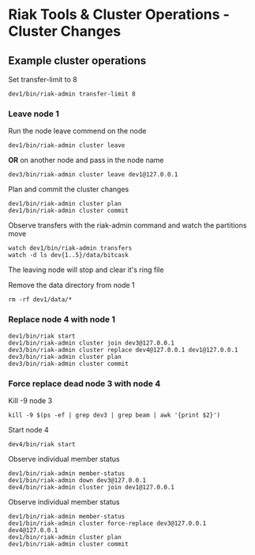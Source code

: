 # Riak Tools & Cluster Operations - Cluster Changes

## Example cluster operations

Set transfer-limit to 8

    dev1/bin/riak-admin transfer-limit 8

### Leave node 1

Run the node leave commend on the node

    dev1/bin/riak-admin cluster leave

__OR__ on another node and pass in the node name

    dev3/bin/riak-admin cluster leave dev1@127.0.0.1
    
Plan and commit the cluster changes
    
    dev1/bin/riak-admin cluster plan
    dev1/bin/riak-admin cluster commit

Observe transfers with the riak-admin command and watch the partitions move

    watch dev1/bin/riak-admin transfers
    watch -d ls dev{1..5}/data/bitcask

The leaving node will stop and clear it's ring file

Remove the data directory from node 1
        
    rm -rf dev1/data/*

### Replace node 4 with node 1

    dev1/bin/riak start
    dev1/bin/riak-admin cluster join dev3@127.0.0.1
    dev3/bin/riak-admin cluster replace dev4@127.0.0.1 dev1@127.0.0.1
    dev3/bin/riak-admin cluster plan
    dev3/bin/riak-admin cluster commit

### Force replace dead node 3 with node 4

Kill -9 node 3

    kill -9 $(ps -ef | grep dev3 | grep beam | awk '{print $2}')
    
Start node 4
    
    dev4/bin/riak start

Observe individual member status

    dev1/bin/riak-admin member-status
    dev1/bin/riak-admin down dev3@127.0.0.1
    dev4/bin/riak-admin cluster join dev1@127.0.0.1

Observe individual member status

    dev1/bin/riak-admin member-status
    dev1/bin/riak-admin cluster force-replace dev3@127.0.0.1 dev4@127.0.0.1
    dev1/bin/riak-admin cluster plan
    dev1/bin/riak-admin cluster commit